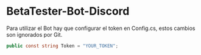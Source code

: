 # BetaTester-Bot-Discord

Para utilizar el Bot hay que configurar el token en Config.cs, estos cambios son ignorados por Git.

```csharp
public const string Token = "YOUR_TOKEN";
```
